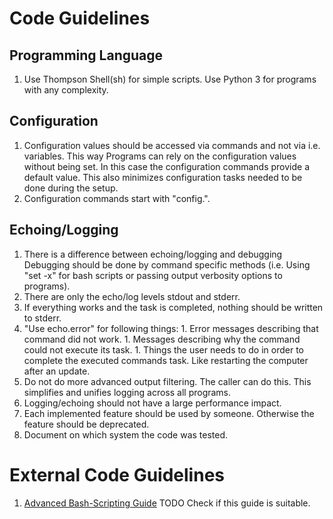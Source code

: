 # Code Guidelines
## Programming Language
1. Use Thompson Shell(sh) for simple scripts.
   Use Python 3 for programs with any complexity.
## Configuration
   1. Configuration values should be accessed via commands and not via i.e. variables.
     This way Programs can rely on the configuration values without being set.
     In this case the configuration commands provide a default value.
     This also minimizes configuration tasks needed to be done during the setup.
   1. Configuration commands start with "config.".
## Echoing/Logging
   1. There is a difference between echoing/logging and debugging
      Debugging should be done by command specific methods
      (i.e. Using "set -x" for bash scripts or passing output verbosity options to programs).
   1. There are only the echo/log levels stdout and stderr.
   1. If everything works and the task is completed, nothing should be written to stderr.
   1. "Use echo.error" for following things:
   	1. Error messages describing that command did not work.
   	1. Messages describing why the command could not execute its task.
   	1. Things the user needs to do in order to complete the executed commands task.
   	   Like restarting the computer after an update.
   1. Do not do more advanced output filtering.
      The caller can do this.
      This simplifies and unifies logging across all programs.
   1. Logging/echoing should not have a large performance impact.
1. Each implemented feature should be used by someone.
   Otherwise the feature should be deprecated.
1. Document on which system the code was tested.
# External Code Guidelines
1. [Advanced Bash-Scripting Guide](http://www.ing.iac.es/~docs/external/bash/abs-guide/)
   TODO Check if this guide is suitable.